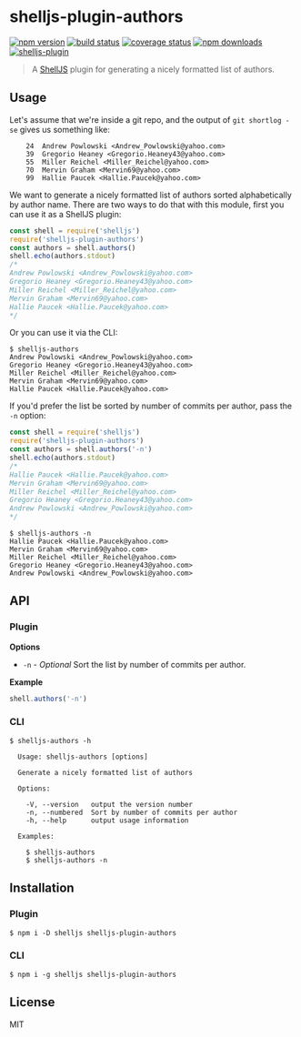 # shelljs-plugin-authors

[![npm version](https://img.shields.io/npm/v/shelljs-plugin-authors.svg?style=flat-square)](https://www.npmjs.com/package/shelljs-plugin-authors)
[![build status](https://img.shields.io/github/workflow/status/tanem/shelljs-plugin-authors/CI?style=flat-square)](https://github.com/tanem/shelljs-plugin-authors/actions?query=workflow%3ACI)
[![coverage status](https://img.shields.io/codecov/c/github/tanem/shelljs-plugin-authors.svg?style=flat-square)](https://codecov.io/gh/tanem/shelljs-plugin-authors)
[![npm downloads](https://img.shields.io/npm/dm/shelljs-plugin-authors.svg?style=flat-square)](https://www.npmjs.com/package/shelljs-plugin-authors)
[![shelljs-plugin](https://img.shields.io/badge/shelljs-plugin-brightgreen.svg?style=flat-square)](https://github.com/shelljs/shelljs/wiki/Using-ShellJS-Plugins)

> A [ShellJS](https://github.com/shelljs/shelljs) plugin for generating a nicely formatted list of authors.

## Usage

Let's assume that we're inside a git repo, and the output of `git shortlog -se` gives us something like:

```
    24  Andrew Powlowski <Andrew_Powlowski@yahoo.com>
    39  Gregorio Heaney <Gregorio.Heaney43@yahoo.com>
    55  Miller Reichel <Miller_Reichel@yahoo.com>
    70  Mervin Graham <Mervin69@yahoo.com>
    99  Hallie Paucek <Hallie.Paucek@yahoo.com>
```

We want to generate a nicely formatted list of authors sorted alphabetically by author name. There are two ways to do that with this module, first you can use it as a ShellJS plugin:

```js
const shell = require('shelljs')
require('shelljs-plugin-authors')
const authors = shell.authors()
shell.echo(authors.stdout)
/*
Andrew Powlowski <Andrew_Powlowski@yahoo.com>
Gregorio Heaney <Gregorio.Heaney43@yahoo.com>
Miller Reichel <Miller_Reichel@yahoo.com>
Mervin Graham <Mervin69@yahoo.com>
Hallie Paucek <Hallie.Paucek@yahoo.com>
*/
```

Or you can use it via the CLI:

```
$ shelljs-authors
Andrew Powlowski <Andrew_Powlowski@yahoo.com>
Gregorio Heaney <Gregorio.Heaney43@yahoo.com>
Miller Reichel <Miller_Reichel@yahoo.com>
Mervin Graham <Mervin69@yahoo.com>
Hallie Paucek <Hallie.Paucek@yahoo.com>
```

If you'd prefer the list be sorted by number of commits per author, pass the `-n` option:

```js
const shell = require('shelljs')
require('shelljs-plugin-authors')
const authors = shell.authors('-n')
shell.echo(authors.stdout)
/*
Hallie Paucek <Hallie.Paucek@yahoo.com>
Mervin Graham <Mervin69@yahoo.com>
Miller Reichel <Miller_Reichel@yahoo.com>
Gregorio Heaney <Gregorio.Heaney43@yahoo.com>
Andrew Powlowski <Andrew_Powlowski@yahoo.com>
*/
```

```
$ shelljs-authors -n
Hallie Paucek <Hallie.Paucek@yahoo.com>
Mervin Graham <Mervin69@yahoo.com>
Miller Reichel <Miller_Reichel@yahoo.com>
Gregorio Heaney <Gregorio.Heaney43@yahoo.com>
Andrew Powlowski <Andrew_Powlowski@yahoo.com>
```

## API

### Plugin

**Options**

- `-n` - _Optional_ Sort the list by number of commits per author.

**Example**

```js
shell.authors('-n')
```

### CLI

```
$ shelljs-authors -h

  Usage: shelljs-authors [options]

  Generate a nicely formatted list of authors

  Options:

    -V, --version   output the version number
    -n, --numbered  Sort by number of commits per author
    -h, --help      output usage information

  Examples:

    $ shelljs-authors
    $ shelljs-authors -n
```

## Installation

### Plugin

```
$ npm i -D shelljs shelljs-plugin-authors
```

### CLI

```
$ npm i -g shelljs shelljs-plugin-authors
```

## License

MIT
